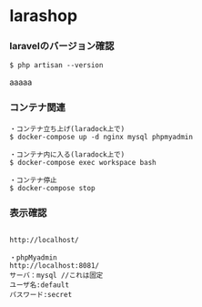 # larashop


### laravelのバージョン確認
```
$ php artisan --version
```
aaaaa
### コンテナ関連
```
・コンテナ立ち上げ(laradock上で)
$ docker-compose up -d nginx mysql phpmyadmin

・コンテナ内に入る(laradock上で)
$ docker-compose exec workspace bash

・コンテナ停止
$ docker-compose stop

```

### 表示確認
```

http://localhost/

・phpMyadmin
http://localhost:8081/
サーバ：mysql //これは固定
ユーザ名:default
パスワード:secret

```